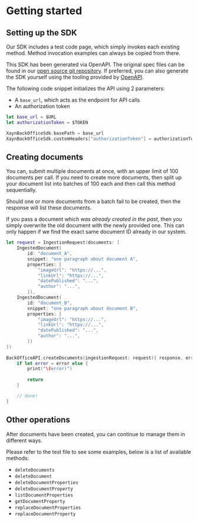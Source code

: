 # Getting started

## Setting up the SDK

Our SDK includes a test code page, which simply invokes each existing method. Method invocation examples can always be copied from there.

This SDK has been generated via OpenAPI. The original spec files can be found in our [open source git repository](https://github.com/xaynetwork/xayn_discovery_engine/tree/main/web-api/openapi).
If preferred, you can also generate the SDK yourself using the tooling provided by [OpenAPI](https://www.openapis.org/).

The following code snippet initializes the API using 2 parameters:
- A `base_url`, which acts as the endpoint for API calls
- An authorization token

```swift
let base_url = $URL
let authorizationToken = $TOKEN

XaynBackOfficeSdk.basePath = base_url
XaynBackOfficeSdk.customHeaders["authorizationToken"] = authorizationToken
```

## Creating documents

You can, submit multiple documents at once, with an upper limit of 100 documents per call.
If you need to create more documents, then split up your document list into batches of 100 each and then call this method sequentially.

Should one or more documents from a batch fail to be created, then the response will list these documents.

If you pass a document which _was already created in the past_, then you simply overwrite the old document with the newly provided one. This can only happen if we find the exact same document ID already in our system.

```swift 
let request = IngestionRequest(documents: [
    IngestedDocument(
        id: "document_A", 
        snippet: "one paragraph about document A", 
        properties: [
            "imageUrl": "https://...",
            "linkUrl": "https://...",
            "datePublished": "...",
            "author": "...",
        ]),
    IngestedDocument(
        id: "document_B", 
        snippet: "one paragraph about document B", 
        properties: [
            "imageUrl": "https://...",
            "linkUrl": "https://...",
            "datePublished": "...",
            "author": "...",
        ])    
])
        
BackOfficeAPI.createDocuments(ingestionRequest: request){ response, error in
    if let error = error else {
        print("\(error)")
        
        return
    }

    // done!
}
```

## Other operations

After documents have been created, you can continue to manage them in different ways.

Please refer to the test file to see some examples, below is a list of available methods:
- `deleteDocuments`
- `deleteDocument`
- `deleteDocumentProperties`
- `deleteDocumentProperty`
- `listDocumentProperties`
- `getDocumentProperty`
- `replaceDocumentProperties`
- `replaceDocumentProperty`